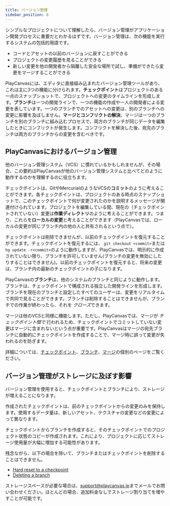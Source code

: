 ```yaml
---
title: バージョン管理
sidebar_position: 8
---
```


シンプルなプロジェクトについて理解したら、バージョン管理がアプリケーション開発プロセスに重要だとわかるはずです。バージョン管理は、次の機能を実行するシステムの包括的用語です。

- コードとアセットの以前のバージョンに戻すことができる
- プロジェクトの変更履歴を見ることができる
- 新しい変更を他の開発者から隔離した安全な場所で試し、準備ができたら変更をマージすることができる

PlayCanvasには、エディタに直接組み込まれたバージョン管理ツールがあり、これは主に3つの機能に分けられます。**チェックポイント**はプロジェクトのある一点のスナップショットで、プロジェクトへの変更のタイムラインを形成します。**ブランチ**は一つの開発ラインで、一つの機能の作成や一人の開発者による変更を表しています。一つのブランチでのアセットへの変更は、別のブランチへの変更に影響を及ぼしません。**マージとコンフリクトの解決**、マージは一つのブランチを別のブランチに組み込むプロセスで、両方のブランチが同じデータを編集したときにコンフリクトが発生します。コンフリクトを解決した後、宛先のブランチは両方のブランチからの変更を含むべきです。

## PlayCanvasにおけるバージョン管理

他のバージョン管理システム（VCS）に慣れているかもしれませんが、その場合、この要約はPlayCanvasが他のバージョン管理システムと比べてどのように動作するのかを理解するのに役立ちます。

チェックポイントは、GitやMercurialのようなVCSの**コミット**のように考えることができます。各チェックポイントは、プロジェクトのある時点のスナップショットで、このチェックポイントで何が変更されたのかを説明するメッセージが関連付けられています。プロジェクトを編集している間、現在の（チェックポイントされていない）変更は**作業ディレクトリ**のように考えることができます。つまり、これらを**ローカルの変更**と考えることができます（PlayCanvasでは、ローカルの変更が同じブランチ内の他の人と共有されるという点で）。

チェックポイントは削除できませんが、以前のチェックポイントを復元することができます。チェックポイントを復元するには、 `git checkout <commit>`または `hg update -r<commit>`のように動作しますが、PlayCanvasでは、明示的に作成されていない限り、ブランチを許可していません(ブランチの変更を無効にしたりすることはできません)。以前のチェックポイントを復元すると、将来の変更は、ブランチ内の最新のチェックポイントの子になります。

PlayCanvasの**ブランチ**は、他のシステムのブランチと同じように動作します。ブランチは、チェックポイントで構成される独立した開発ラインを形成します。ブランチを現在のブランチと設定したすべてのユーザーは、変更をリアルタイムで共同で見ることができます。ブランチは削除することはできませんが、ブランチでの作業が終わったら、それを *クローズ*できます。

マージは他のVCSと同様に機能します。ただし、PlayCanvasでは、マージが *チェックポイント間で* 行われるため、チェックポイントでコミットしていない変更はマージに含まれないという点が重要です。PlayCanvasはマージの宛先ブランチに自動的にチェックポイントを作成することで、マージ時に誤って変更が失われるのを防ぎます。

詳細については、[チェックポイント][1]、[ブランチ][2]、[マージ][3]の個別のページをご覧ください。

## バージョン管理がストレージに及ぼす影響

バージョン管理を使用すると、チェックポイントとブランチにより、ストレージが増えることになります。

作成されたチェックポイントは、前のチェックポイントからの変更のみを保持します。使用するデータ量は、新しいアセット、テクスチャの変更などの変更によって異なります。

チェックポイントからブランチを作成すると、そのチェックポイントでのプロジェクト状態のコピーが作成されます。これにより、プロジェクトに応じてストレージ使用量が大幅に増加する可能性があります。

残念ながら、以下の場合を除いて、ブランチまたはチェックポイントを削除することはできません。

- [Hard reset to a checkpoint][4]
- [Deleting a branch][5]

ストレージスペースが必要な場合は、[support@playcanvas.jp][6]までメールでお問い合わせください。ほとんどの場合、追加料金なしでストレージ割り当てを増やすことが可能です。

[1]: /user-manual/editor/version-control/checkpoints
[2]: /user-manual/editor/version-control/branches
[3]: /user-manual/editor/version-control/merging
[4]: /user-manual/editor/version-control/checkpoints/#hard-reset-to-a-checkpoint
[5]: /user-manual/editor/version-control/branches/#deleting-a-branch
[6]: mailto:support@playcanvas.com
